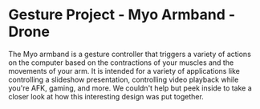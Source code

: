 # Gesture Project - Myo Armband - Drone

The Myo armband is a gesture controller that triggers a variety of actions on the computer based on the contractions of your muscles and the movements of your arm. It is intended for a variety of applications like controlling a slideshow presentation, controlling video playback while you're AFK, gaming, and more. We couldn't help but peek inside to take a closer look at how this interesting design was put together.
